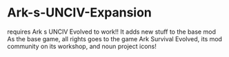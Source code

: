 # Ark-s-UNCIV-Expansion
requires Ark s UNCIV Evolved to work!! It adds new stuff to the base mod
As the base game, all rights goes to the game Ark Survival Evolved, its mod community on its workshop, and noun project icons!
